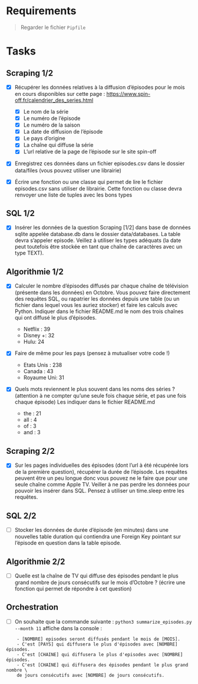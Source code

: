 # Requirements

> Regarder le fichier `Pipfile`

# Tasks

## Scraping 1/2

- [x] Récupérer les données relatives à la diffusion d’épisodes pour le mois en cours disponibles sur cette page :  https://www.spin-off.fr/calendrier_des_series.html

    - [x] Le nom de la série
    - [x] Le numéro de l’épisode
    - [x] Le numéro de la saison
    - [x] La date de diffusion de l’épisode
    - [x] Le pays d’origine
    - [x] La chaîne qui diffuse la série
    - [x] L’url relative de la page de l’épisode sur le site spin-off

- [x] Enregistrez ces données dans un fichier episodes.csv dans le dossier data/files (vous pouvez utiliser une librairie)
- [x] Écrire une fonction ou une classe qui permet de lire le fichier episodes.csv sans utiliser de librairie. Cette fonction ou classe devra renvoyer une liste de tuples avec les bons types

## SQL 1/2

- [x] Insérer les données de la question Scraping [1/2] dans base de données sqlite appelée database.db dans le dossier data/databases. La table devra s’appeler episode. Veillez à utiliser les types adéquats (la date peut toutefois être stockée en tant que chaîne de caractères avec un type TEXT).

## Algorithmie 1/2

- [x] Calculer le nombre d’épisodes diffusés par chaque chaîne de télévision (présente dans les données) en Octobre.
Vous pouvez faire directement des requêtes SQL, ou rapatrier les données depuis une table (ou un fichier dans lequel vous les auriez stocker) et faire les calculs avec Python. Indiquer dans le fichier README.md le nom des trois chaînes qui ont diffusé le plus d’épisodes.
    - Netflix : 39
    - Disney +: 32
    - Hulu: 24

- [x] Faire de même pour les pays (pensez à mutualiser votre code !)
    - Etats Unis : 238
    - Canada : 43
    - Royaume Uni: 31

- [x] Quels mots reviennent le plus souvent dans les noms des séries ? (attention à ne compter qu’une seule fois chaque série, et pas une fois chaque épisode) Les indiquer dans le fichier README.md
    - the : 21 
    - all : 4 
    - of : 3 
    - and : 3

## Scraping 2/2

- [x] Sur les pages individuelles des épisodes (dont l’url à été récupérée lors de la première question), récupérer la durée de l’épisode. Les requêtes peuvent être un peu longue donc vous pouvez ne le faire que pour une seule chaîne comme Apple TV. Veiller à ne pas perdre les données pour pouvoir les insérer dans SQL. Pensez à utiliser un time.sleep entre les requêtes.

## SQL 2/2

- [ ] Stocker les données de durée d’épisode (en minutes) dans une nouvelles table duration qui contiendra une Foreign Key pointant sur l’épisode en question dans la table episode.

## Algorithmie 2/2

- [ ] Quelle est la chaîne de TV qui diffuse des épisodes pendant le plus grand nombre de jours consécutifs sur le mois d’Octobre ? (écrire une fonction qui permet de répondre à cet question)

## Orchestration

- [ ] On souhaite que la commande suivante : `python3 summarize_episodes.py --month 11` affiche dans la console :

```
    - [NOMBRE] episodes seront diffusés pendant le mois de [MOIS].
    - C'est [PAYS] qui diffusera le plus d'épisodes avec [NOMBRE] épisodes.
    - C'est [CHAINE] qui diffusera le plus d'episodes avec [NOMBRE] épisodes.
    - C'est [CHAINE] qui diffusera des épisodes pendant le plus grand nombre \
    de jours consécutifs avec [NOMBRE] de jours consécutifs.
```